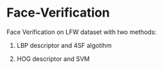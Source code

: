 # Face-Verification
Face Verification on LFW dataset with two methods:
1) LBP descriptor and 4SF algotihm

2) HOG descriptor and SVM
